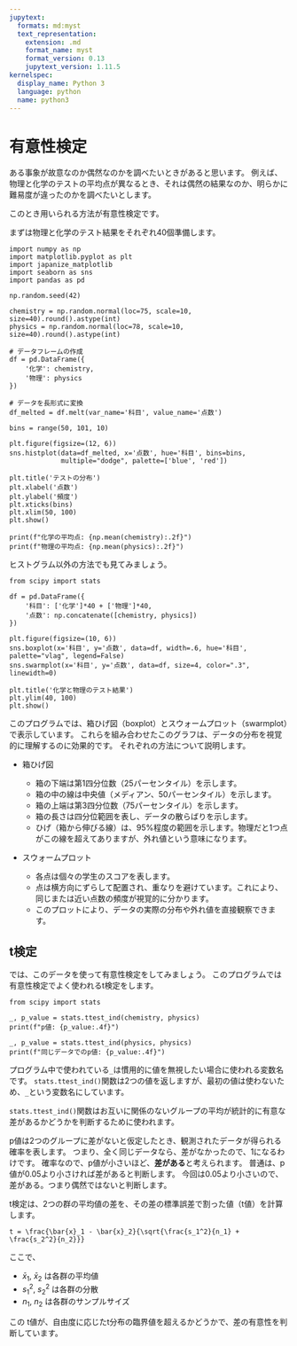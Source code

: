 ```yaml
---
jupytext:
  formats: md:myst
  text_representation:
    extension: .md
    format_name: myst
    format_version: 0.13
    jupytext_version: 1.11.5
kernelspec:
  display_name: Python 3
  language: python
  name: python3
---
```

有意性検定
==========
ある事象が故意なのか偶然なのかを調べたいときがあると思います。
例えば、物理と化学のテストの平均点が異なるとき、それは偶然の結果なのか、明らかに難易度が違ったのかを調べたいとします。

このとき用いられる方法が有意性検定です。

まずは物理と化学のテスト結果をそれぞれ40個準備します。

```{code-cell}
import numpy as np
import matplotlib.pyplot as plt
import japanize_matplotlib
import seaborn as sns
import pandas as pd

np.random.seed(42)

chemistry = np.random.normal(loc=75, scale=10, size=40).round().astype(int)
physics = np.random.normal(loc=78, scale=10, size=40).round().astype(int)

# データフレームの作成
df = pd.DataFrame({
    '化学': chemistry,
    '物理': physics
})

# データを長形式に変換
df_melted = df.melt(var_name='科目', value_name='点数')

bins = range(50, 101, 10)

plt.figure(figsize=(12, 6))
sns.histplot(data=df_melted, x='点数', hue='科目', bins=bins, 
             multiple="dodge", palette=['blue', 'red'])

plt.title('テストの分布')
plt.xlabel('点数')
plt.ylabel('頻度')
plt.xticks(bins)
plt.xlim(50, 100)
plt.show()

print(f"化学の平均点: {np.mean(chemistry):.2f}")
print(f"物理の平均点: {np.mean(physics):.2f}")

```

ヒストグラム以外の方法でも見てみましょう。

```{code-cell}
from scipy import stats

df = pd.DataFrame({
    '科目': ['化学']*40 + ['物理']*40,
    '点数': np.concatenate([chemistry, physics])
})

plt.figure(figsize=(10, 6))
sns.boxplot(x='科目', y='点数', data=df, width=.6, hue='科目', palette="vlag", legend=False)
sns.swarmplot(x='科目', y='点数', data=df, size=4, color=".3", linewidth=0)

plt.title('化学と物理のテスト結果')
plt.ylim(40, 100)
plt.show()
```

このプログラムでは、箱ひげ図（boxplot）とスウォームプロット（swarmplot）で表示しています。
これらを組み合わせたこのグラフは、データの分布を視覚的に理解するのに効果的です。
それぞれの方法について説明します。

- 箱ひげ図
   - 箱の下端は第1四分位数（25パーセンタイル）を示します。
   - 箱の中の線は中央値（メディアン、50パーセンタイル）を示します。
   - 箱の上端は第3四分位数（75パーセンタイル）を示します。
   - 箱の長さは四分位範囲を表し、データの散らばりを示します。
   - ひげ（箱から伸びる線）は、95%程度の範囲を示します。物理だと1つ点がこの線を超えてありますが、外れ値という意味になります。

- スウォームプロット
   - 各点は個々の学生のスコアを表します。
   - 点は横方向にずらして配置され、重なりを避けています。これにより、同じまたは近い点数の頻度が視覚的に分かります。
   - このプロットにより、データの実際の分布や外れ値を直接観察できます。

## t検定

では、このデータを使って有意性検定をしてみましょう。
このプログラムでは有意性検定でよく使われるt検定をします。

```{code-cell}
from scipy import stats

_, p_value = stats.ttest_ind(chemistry, physics)
print(f"p値: {p_value:.4f}")

_, p_value = stats.ttest_ind(physics, physics)
print(f"同じデータでのp値: {p_value:.4f}")
```

プログラム中で使われている`_`は慣用的に値を無視したい場合に使われる変数名です。
`stats.ttest_ind()`関数は2つの値を返しますが、最初の値は使わないため、`_`という変数名にしています。

`stats.ttest_ind()`関数はお互いに関係のないグループの平均が統計的に有意な差があるかどうかを判断するために使われます。

p値は2つのグループに差がないと仮定したとき、観測されたデータが得られる確率を表します。
つまり、全く同じデータなら、差がなかったので、1になるわけです。
確率なので、p値が小さいほど、**差がある**と考えられます。
普通は、p値が0.05より小さければ差があると判断します。
今回は0.05より小さいので、差がある。つまり偶然ではないと判断します。

t検定は、2つの群の平均値の差を、その差の標準誤差で割った値（t値）を計算します。

```{math}
t = \frac{\bar{x}_1 - \bar{x}_2}{\sqrt{\frac{s_1^2}{n_1} + \frac{s_2^2}{n_2}}}
```

ここで、
- $\bar{x}_1$, $\bar{x}_2$ は各群の平均値
- $s_1^2$, $s_2^2$ は各群の分散
- $n_1$, $n_2$ は各群のサンプルサイズ


この t値が、自由度に応じたt分布の臨界値を超えるかどうかで、差の有意性を判断しています。